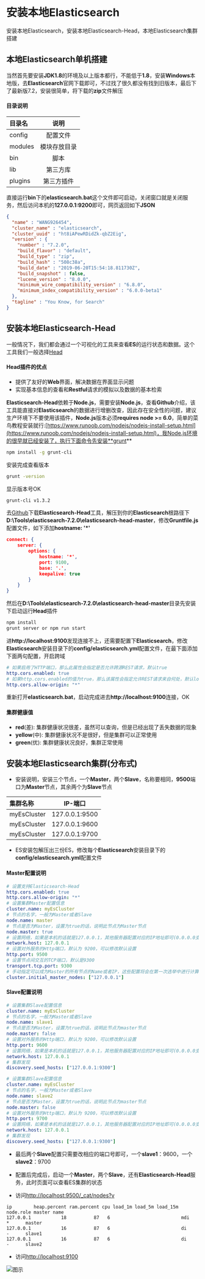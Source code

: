 # 安装本地Elasticsearch

安装本地Elasticsearch，安装本地Elasticsearch-Head，本地Elasticsearch集群搭建

## 本地Elasticsearch单机搭建

当然首先要安装**JDK1.8**的环境及以上版本都行，不能低于**1.8**，安装**Windows**本地版，去**Elasticsearch**官网下载即可，不过找了很久都没有找到旧版本，最后下了最新版7.2，安装很简单，将下载的**zip**文件解压

#### 目录说明

|目录名|说明|
|:- |:-: |
|config |配置文件 |
|modules |模块存放目录 |
|bin |脚本 |
|lib	 |第三方库 |
|plugins	 |第三方插件 |

直接运行**bin**下的**elasticsearch.bat**这个文件即可启动，关闭窗口就是关闭服务，然后访问本机的**127.0.0.1:9200**即可，网页返回如下**JSON**
```json
{
  "name" : "WANG926454",
  "cluster_name" : "elasticsearch",
  "cluster_uuid" : "ht8iAPewRDidZk-qbZ2Eig",
  "version" : {
    "number" : "7.2.0",
    "build_flavor" : "default",
    "build_type" : "zip",
    "build_hash" : "508c38a",
    "build_date" : "2019-06-20T15:54:18.811730Z",
    "build_snapshot" : false,
    "lucene_version" : "8.0.0",
    "minimum_wire_compatibility_version" : "6.8.0",
    "minimum_index_compatibility_version" : "6.0.0-beta1"
  },
  "tagline" : "You Know, for Search"
}
```

## 安装本地Elasticsearch-Head

一般情况下，我们都会通过一个可视化的工具来查看**ES**的运行状态和数据。这个工具我们一般选择[Head](https://github.com/mobz/elasticsearch-head)

#### Head插件的优点

* 提供了友好的**Web**界面，解决数据在界面显示问题
* 实现基本信息的查看和**Restful**请求的模拟以及数据的基本检索

**Elasticsearch-Head**依赖于**Node.js**，需要安装**Node.js**，查看**Github**介绍，该工具能直接对**Elasticsearch**的数据进行增删改查，因此存在安全性的问题，建议生产环境下不要使用该插件，**Node.js**版本必须**requires node >= 6.0**，简单的菜鸟教程安装就行:[https://www.runoob.com/nodejs/nodejs-install-setup.html](https://www.runoob.com/nodejs/nodejs-install-setup.html)，我Node.js环境的很早就已经安装了，执行下面命令先安装**grunt**

```bash
npm install -g grunt-cli 
```

安装完成查看版本

```bash
grunt -version
```

显示版本号OK

```bash
grunt-cli v1.3.2
```

去[Github](https://github.com/mobz/elasticsearch-head)下载**Elasticsearch-Head**工具，解压到你的**Elasticsearch**根路径下**D:\Tools\elasticsearch-7.2.0\elasticsearch-head-master**，修改**Gruntfile.js**配置文件，如下添加**hostname: '*'**

```json
connect: {
	server: {
		options: {
			hostname: '*',
			port: 9100,
			base: '.',
			keepalive: true
		}
	}
}
```

然后在**D:\Tools\elasticsearch-7.2.0\elasticsearch-head-master**目录先安装下启动运行**Head**插件

```bash
npm install
grunt server or npm run start
```

进**http://localhost:9100**发现连接不上，还需要配置下**Elasticsearch**，修改**Elasticsearch**安装目录下的**config/elasticsearch.yml**配置文件，在最下面添加下面两句配置，开启跨域

```yml
# 如果启用了HTTP端口，那么此属性会指定是否允许跨源REST请求，默认true
http.cors.enabled: true
# 如果http.cors.enabled的值为true，那么该属性会指定允许REST请求来自何处，默认localhost
http.cors.allow-origin: "*"
```

重新打开**elasticsearch.bat**，启动完成进去**http://localhost:9100**连接，OK

#### 集群健康值

* **red**(差): 集群健康状况很差，虽然可以查询，但是已经出现了丢失数据的现象
* **yellow**(中): 集群健康状况不是很好，但是集群可以正常使用
* **green**(优): 集群健康状况良好，集群正常使用

## 安装本地Elasticsearch集群(分布式)

* 安装说明，安装三个节点，一个**Master**，两个**Slave**，名称要相同，**9500**端口为**Master**节点，其余两个为**Slave**节点

|集群名称|IP-端口|
|:- |:-: |
|myEsCluster |127.0.0.1:9500 |
|myEsCluster |127.0.0.1:9600 |
|myEsCluster |127.0.0.1:9700 |

* ES安装包解压出三份ES，修改每个**Elasticsearch**安装目录下的**config/elasticsearch.yml**配置文件

#### Master配置说明

```yml
# 设置支持Elasticsearch-Head
http.cors.enabled: true
http.cors.allow-origin: "*"
# 设置集群Master配置信息
cluster.name: myEsCluster
# 节点的名字，一般为Master或者Slave
node.name: master
# 节点是否为Master，设置为true的话，说明此节点为Master节点
node.master: true
# 设置网络，如果是本机的话就是127.0.0.1，其他服务器配置对应的IP地址即可(0.0.0.0支持外网访问)
network.host: 127.0.0.1
# 设置对外服务的Http端口，默认为 9200，可以修改默认设置
http.port: 9500
# 设置节点间交互的TCP端口，默认是9300
transport.tcp.port: 9300
# 手动指定可以成为Master的所有节点的Name或者IP，这些配置将会在第一次选举中进行计算
cluster.initial_master_nodes: ["127.0.0.1"]
```

#### Slave配置说明

```yml
# 设置集群Slave配置信息
cluster.name: myEsCluster
# 节点的名字，一般为Master或者Slave
node.name: slave1
# 节点是否为Master，设置为true的话，说明此节点为master节点
node.master: false
# 设置对外服务的Http端口，默认为 9200，可以修改默认设置
http.port: 9600
# 设置网络，如果是本机的话就是127.0.0.1，其他服务器配置对应的IP地址即可(0.0.0.0支持外网访问)
network.host: 127.0.0.1
# 集群发现
discovery.seed_hosts: ["127.0.0.1:9300"]
```

```yml
# 设置集群Slave配置信息
cluster.name: myEsCluster
# 节点的名字，一般为Master或者Slave
node.name: slave2
# 节点是否为Master，设置为true的话，说明此节点为master节点
node.master: false
# 设置对外服务的Http端口，默认为 9200，可以修改默认设置
http.port: 9700
# 设置网络，如果是本机的话就是127.0.0.1，其他服务器配置对应的IP地址即可(0.0.0.0支持外网访问)
network.host: 127.0.0.1
# 集群发现
discovery.seed_hosts: ["127.0.0.1:9300"]
```

* 最后两个**Slave**配置只需要改相应的端口号即可，一个**slave1**：9600，一个**slave2**：9700

* 配置后完成后，启动一个**Master**，两个**Slave**，还有**Elasticsearch-Head**服务，此时页面可以查看ES集群的状态

* 访问[http://localhost:9500/_cat/nodes?v](http://localhost:9500/_cat/nodes?v)

```
ip        heap.percent ram.percent cpu load_1m load_5m load_15m node.role master name
127.0.0.1           18          87   6                          mdi       *      master
127.0.0.1           16          87   6                          di        -      slave1
127.0.0.1           16          87   6                          di        -      slave2
```

* 访问[http://localhost:9100](http://localhost:9100)

![图示](https://docs.dolyw.com/Project/Elasticsearch/image/20190802001.png)